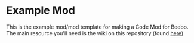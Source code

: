 # Example Mod
This is the example mod/mod template for making a Code Mod for Beebo. The main resource you'll need is the wiki on this repository (found [here](https://github.com/tmaster-terrarian/Beebo.Mods.ExampleMod/wiki))

